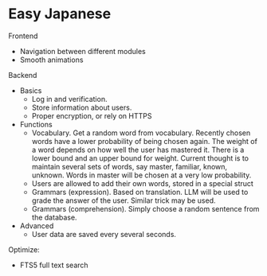 # Easy Japanese
Frontend
* Navigation between different modules
* Smooth animations

Backend
* Basics
  * Log in and verification.
  * Store information about users.
  * Proper encryption, or rely on HTTPS
* Functions
  * Vocabulary. Get a random word from vocabulary. Recently chosen words have a lower probability of being chosen again. The weight of a word depends on how well the user has mastered it. There is a lower bound and an upper bound for weight. Current thought is to maintain several sets of words, say master, familiar, known, unknown. Words in master will be chosen at a very low probability.  
  * Users are allowed to add their own words, stored in a special struct
  * Grammars (expression). Based on translation. LLM will be used to grade the answer of the user. Similar trick may be used.
  * Grammars (comprehension). Simply choose a random sentence from the database. 
* Advanced
  * User data are saved every several seconds.


Optimize: 
* FTS5 full text search